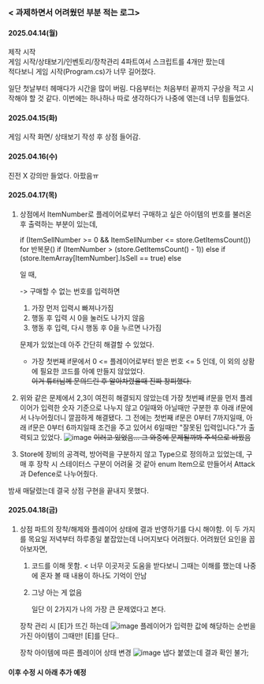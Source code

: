 ### < 과제하면서 어려웠던 부분 적는 로그>

#### 2025.04.14(월)
제작 시작   
게임 시작/상태보기/인벤토리/장착관리 4파트여서 스크립트를 4개만 팠는데   
적다보니 게임 시작(Program.cs)가 너무 길어졌다.

일단 첫날부터 헤매다가 시간을 많이 버림.
다음부터는 처음부터 끝까지 구상을 적고 시작해야 할 것 같다. 이번에는 하나하나 따로 생각하다가 나중에 엮는데 너무 힘들었다.

#### 2025.04.15(화)
게임 시작 화면/ 상태보기 작성 후 상점 들어감.

#### 2025.04.16(수)
진전 X 강의만 들었다. 아팠음ㅠ

#### 2025.04.17(목)
1. 상점에서 ItemNumber로 플레이어로부터 구매하고 싶은 아이템의 번호를 불러온 후 출력하는 부분이 있는데,

    if (ItemSellNumber >= 0 && ItemSellNumber <= store.GetItemsCount())
      for 반복문()
        if (ItemNumber > (store.GetItemsCount() - 1))
        else if (store.ItemArray[ItemNumber].IsSell == true)
        else

    일 때,

    -> 구매할 수 없는 번호를 입력하면
    1. 가장 먼저 입력시 빠져나가짐
    2. 행동 후 입력 시 0을 눌러도 나가지 않음
    3. 행동 후 입력, 다시 행동 후 0을 누르면 나가짐
    
    문제가 있었는데 아주 간단히 해결할 수 있었다.   
    - 가장 첫번째 if문에서 0 <= 플레이어로부터 받은 번호 <= 5 인데, 이 외의 상황에 필요한 코드를 아예 만들지 않았었다.  
    ~~이거 튜터님께 문의드린 후 알아차렸을때 진짜 창피했다.~~

2. 위와 같은 문제에서 2,3이 여전히 해결되지 않았는데
   가장 첫번째 if문을 먼저 플레이어가 입력한 숫자 기준으로 나누지 않고 0일때와 아닐때만 구분한 후
   아래 if문에서 나누어줬더니 깔끔하게 해결됐다.
   그 전에는 첫번째 if문은 0부터 7까지일때, 아래 if문은 0부터 6까지일때 조건을 주고 있어서 6일때만 "잘못된 입력입니다."가 출력되고 있었다.
   ![image](https://github.com/user-attachments/assets/1ebbdb56-641a-481b-9d53-0ade157efd96)
    ~~이러고 있었음... 그 와중에 문제될까봐 주석으로 바꿨음~~
   
4. Store에 장비의 공격력, 방어력을 구분하지 않고 Type으로 정의하고 있었는데,
   구매 후 장착 시 스테이터스 구분이 어려울 것 같아
   enum Item으로 만들어서 Attack과 Defence로 나누어줬다.

밤새 매달렸는데 결국 상점 구현을 끝내지 못했다.

#### 2025.04.18(금)
1. 상점 파트의 장착/해제와 플레이어 상태에 결과 반영하기를 다시 해야함.
   이 두 가지를 목요일 저녁부터 하루종일 붙잡았는데 나머지보다 어려웠다.
   어려웠던 요인을 꼽아보자면,
   1. 코드를 이해 못함. < 너무 이곳저곳 도움을 받다보니 그때는 이해를 했는데 나중에 혼자 볼 때 내용이 하나도 기억이 안남
   2. 그냥 아는 게 없음
      
      일단 이 2가지가 나의 가장 큰 문제였다고 본다.
      
   장착 관리 시 [E]가 뜨긴 하는데
   ![image](https://github.com/user-attachments/assets/c330b8a4-73e0-4241-9366-f3080734e948)
    플레이어가 입력한 값에 해당하는 순번을 가진 아이템이 그때만! [E]를 단다..

    장착 아이템에 따른 플레이어 상태 변경
    ![image](https://github.com/user-attachments/assets/7acad73f-5bc1-4aa7-9239-02cfce02fa39)
    냅다 붙였는데 결과 확인 불가;

#### 이후 수정 시 아래 추가 예정
